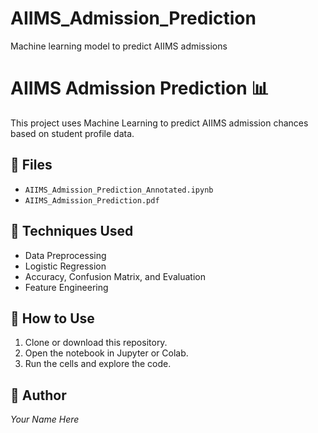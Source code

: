 # AIIMS_Admission_Prediction
Machine learning model to predict AIIMS admissions
# AIIMS Admission Prediction 📊

This project uses Machine Learning to predict AIIMS admission chances based on student profile data.

## 📁 Files
- `AIIMS_Admission_Prediction_Annotated.ipynb`
- `AIIMS_Admission_Prediction.pdf`
  
## 🧠 Techniques Used
- Data Preprocessing
- Logistic Regression
- Accuracy, Confusion Matrix, and Evaluation
- Feature Engineering

## 🚀 How to Use
1. Clone or download this repository.
2. Open the notebook in Jupyter or Colab.
3. Run the cells and explore the code.

## 📌 Author
*Your Name Here*
